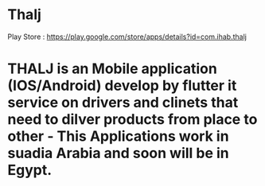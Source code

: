 # Thalj

Play Store : https://play.google.com/store/apps/details?id=com.ihab.thalj


# THALJ is an Mobile application (IOS/Android) develop by flutter it service on drivers and clinets that need to dilver products from place to other - This Applications work  in suadia Arabia and soon will be in Egypt.
